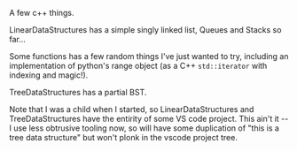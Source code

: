 A few c++ things.

LinearDataStructures has a simple singly linked list, Queues and Stacks so far...

Some functions has a few random things I've just wanted to try, including an implementation
of python's range object (as a C++ `std::iterator` with indexing and magic!).

TreeDataStructures has a partial BST.

Note that I was a child when I started, so LinearDataStructures and TreeDataStructures have the entirity of some VS code project.
This ain't it -- I use less obtrusive tooling now, so will have some duplication of "this is a tree data structure" but won't plonk
in the vscode project tree.
